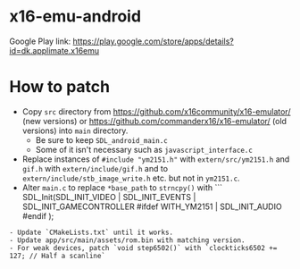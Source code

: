 # x16-emu-android
Google Play link:
https://play.google.com/store/apps/details?id=dk.applimate.x16emu

# How to patch

- Copy `src` directory from https://github.com/x16community/x16-emulator/ (new versions) or https://github.com/commanderx16/x16-emulator/ (old versions) into `main` directory.
  - Be sure to keep `SDL_android_main.c`
  - Some of it isn't necessary such as `javascript_interface.c`
- Replace instances of `#include "ym2151.h"` with `extern/src/ym2151.h` and `gif.h` with `extern/include/gif.h` and to `extern/include/stb_image_write.h` etc. but not in `ym2151.c`.
- Alter `main.c` to replace `*base_path` to `strncpy()` with ```
SDL_Init(SDL_INIT_VIDEO | SDL_INIT_EVENTS | SDL_INIT_GAMECONTROLLER
  #ifdef WITH_YM2151
  | SDL_INIT_AUDIO
  #endif
  );
```
- Update `CMakeLists.txt` until it works.
- Update app/src/main/assets/rom.bin with matching version.
- For weak devices, patch `void step6502()` with `clockticks6502 += 127; // Half a scanline`